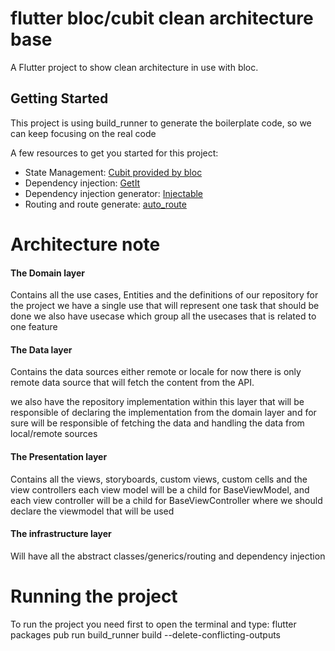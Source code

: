 # flutter bloc/cubit clean architecture base

A Flutter project to show clean architecture in use with bloc.

## Getting Started

This project is using build_runner to generate the boilerplate code, so we can keep focusing on the real code

A few resources to get you started for this project:

- State Management: [Cubit provided by bloc](https://pub.dev/packages/flutter_bloc)
- Dependency injection: [GetIt](https://pub.dev/packages/get_it)
- Dependency injection generator: [Injectable](https://pub.dev/packages/injectable)
- Routing and route generate: [auto_route](https://pub.dev/packages/auto_route)


# Architecture note

#### The Domain layer
Contains all the use cases, Entities and the definitions of our repository for the project
we have a single use that will represent one task that should be done
we also have usecase which group all the usecases that is related to one feature


#### The Data layer
Contains the data sources either remote or locale
for now there is only remote data source that will fetch the content from the API.

we also have the repository implementation within this layer that will be responsible of declaring the implementation from the domain layer
and for sure will be responsible of fetching the data and handling the data from local/remote sources


#### The Presentation layer
Contains all the views, storyboards, custom views, custom cells and the view controllers
each view model will be a child for BaseViewModel, and each view controller will be a child for BaseViewController where we should declare the viewmodel that will be used

#### The infrastructure layer
Will have all the abstract classes/generics/routing and dependency injection


# Running the project

To run the project you need first to open the terminal and type:
 flutter packages pub run build_runner build --delete-conflicting-outputs


